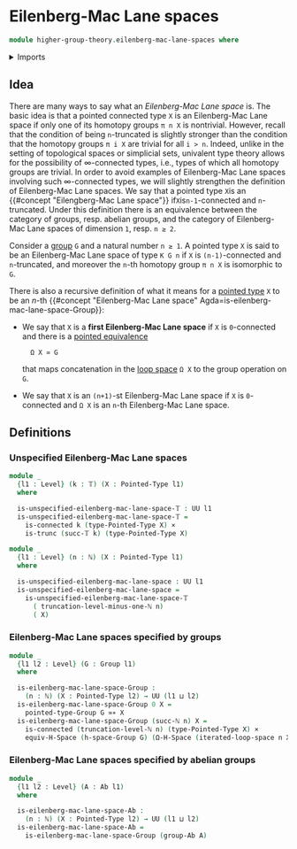 # Eilenberg-Mac Lane spaces

```agda
module higher-group-theory.eilenberg-mac-lane-spaces where
```

<details><summary>Imports</summary>

```agda
open import elementary-number-theory.natural-numbers

open import foundation.0-connected-types
open import foundation.cartesian-product-types
open import foundation.connected-types
open import foundation.truncated-types
open import foundation.truncation-levels
open import foundation.universe-levels

open import group-theory.abelian-groups
open import group-theory.groups

open import structured-types.equivalences-h-spaces
open import structured-types.pointed-equivalences
open import structured-types.pointed-types

open import synthetic-homotopy-theory.iterated-loop-spaces
open import synthetic-homotopy-theory.loop-spaces
```

</details>

## Idea

There are many ways to say what an _Eilenberg-Mac Lane space_ is. The basic idea
is that a pointed connected type `X` is an Eilenberg-Mac Lane space if only one
of its homotopy groups `π n X` is nontrivial. However, recall that the condition
of being `n`-truncated is slightly stronger than the condition that the homotopy
groups `π i X` are trivial for all `i > n`. Indeed, unlike in the setting of
topological spaces or simplicial sets, univalent type theory allows for the
possibility of ∞-connected types, i.e., types of which all homotopy groups are
trivial. In order to avoid examples of Eilenberg-Mac Lane spaces involving such
∞-connected types, we will slightly strengthen the definition of Eilenberg-Mac
Lane spaces. We say that a pointed type `X`is an
{{#concept "Eilengberg-Mac Lane space"}} if`X`is`n-1`-connected and
`n`-truncated. Under this definition there is an equivalence between the
category of groups, resp. abelian groups, and the category of Eilenberg-Mac Lane
spaces of dimension `1`, resp. `n ≥ 2`.

Consider a [group](group-theory.groups.md) `G` and a natural number `n ≥ 1`. A
pointed type `X` is said to be an Eilenberg-Mac Lane space of type `K G n` if
`X` is `(n-1)`-connected and `n`-truncated, and moreover the `n`-th homotopy
group `π n X` is isomorphic to `G`.

There is also a recursive definition of what it means for a
[pointed type](higher-group-theory.higher-groups.md) `X` to be an $n$-th
{{#concept "Eilenberg-Mac Lane space" Agda=is-eilenberg-mac-lane-space-Group}}:

- We say that `X` is a **first Eilenberg-Mac Lane space** if `X` is
  `0`-connected and there is a
  [pointed equivalence](structured-types.pointed-equivalences.md)

  ```text
    Ω X ≃ G
  ```

  that maps concatenation in the
  [loop space](synthetic-homotopy-theory.loop-spaces.md) `Ω X` to the group
  operation on `G`.

- We say that `X` is an `(n+1)`-st Eilenberg-Mac Lane space if `X` is
  `0`-connected and `Ω X` is an `n`-th Eilenberg-Mac Lane space.

## Definitions

### Unspecified Eilenberg-Mac Lane spaces

```agda
module _
  {l1 : Level} (k : 𝕋) (X : Pointed-Type l1)
  where

  is-unspecified-eilenberg-mac-lane-space-𝕋 : UU l1
  is-unspecified-eilenberg-mac-lane-space-𝕋 =
    is-connected k (type-Pointed-Type X) ×
    is-trunc (succ-𝕋 k) (type-Pointed-Type X)

module _
  {l1 : Level} (n : ℕ) (X : Pointed-Type l1)
  where

  is-unspecified-eilenberg-mac-lane-space : UU l1
  is-unspecified-eilenberg-mac-lane-space =
    is-unspecified-eilenberg-mac-lane-space-𝕋
      ( truncation-level-minus-one-ℕ n)
      ( X)
```

### Eilenberg-Mac Lane spaces specified by groups

```agda
module _
  {l1 l2 : Level} (G : Group l1)
  where

  is-eilenberg-mac-lane-space-Group :
    (n : ℕ) (X : Pointed-Type l2) → UU (l1 ⊔ l2)
  is-eilenberg-mac-lane-space-Group 0 X =
    pointed-type-Group G ≃∗ X
  is-eilenberg-mac-lane-space-Group (succ-ℕ n) X =
    is-connected (truncation-level-ℕ n) (type-Pointed-Type X) ×
    equiv-H-Space (h-space-Group G) (Ω-H-Space (iterated-loop-space n X))
```

### Eilenberg-Mac Lane spaces specified by abelian groups

```agda
module _
  {l1 l2 : Level} (A : Ab l1)
  where

  is-eilenberg-mac-lane-space-Ab :
    (n : ℕ) (X : Pointed-Type l2) → UU (l1 ⊔ l2)
  is-eilenberg-mac-lane-space-Ab =
    is-eilenberg-mac-lane-space-Group (group-Ab A)
```
